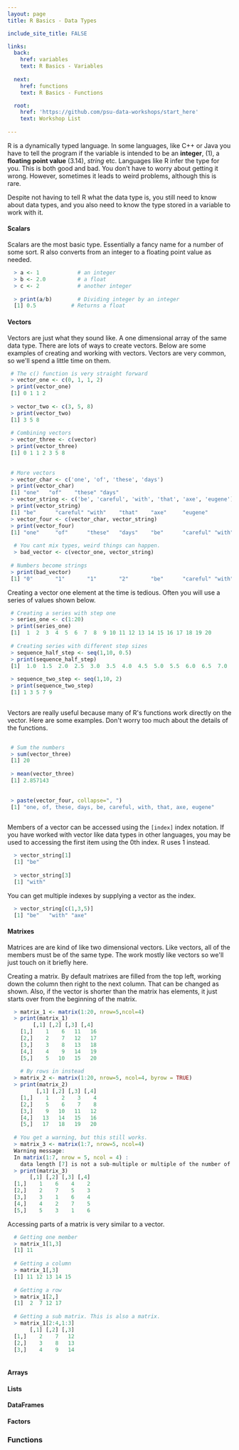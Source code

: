 ```yaml
---
layout: page
title: R Basics - Data Types

include_site_title: FALSE

links:
  back:
    href: variables
    text: R Basics - Variables
    
  next: 
    href: functions
    text: R Basics - Functions

  root:
    href: 'https://github.com/psu-data-workshops/start_here'
    text: Workshop List
    
---
```


R is a dynamically typed language. In some languages, like C++ or Java
you have to tell the program if the variable is intended to be an **integer**, 
(1), a **floating point value** (3.14), *string* etc. Languages like R 
infer the type for you. This is both good and bad. You don't have to worry 
about getting it wrong. However, sometimes it leads to weird problems, although
this is rare. 

Despite not having to tell R what the data type is, you still need to know
about data types, and you also need to know the type stored in a variable to
work with it. 

#### Scalars

Scalars are the most basic type. Essentially a fancy name for a number of 
some sort. R also converts from an integer to a floating point value as needed.

```R
  > a <- 1            # an integer
  > b <- 2.0          # a float
  > c <- 2            # another integer
  
  > print(a/b)        # Dividing integer by an integer
  [1] 0.5           # Returns a float
```

#### Vectors

Vectors are just what they sound like. A one dimensional array of the same data
type. There are lots of ways to create vectors. Below are some examples of 
creating and working with vectors. Vectors are very common, so we'll 
spend a little time on them.


```R
 # The c() function is very straight forward
 > vector_one <- c(0, 1, 1, 2)
 > print(vector_one)
 [1] 0 1 1 2
 
 > vector_two <- c(3, 5, 8)
 > print(vector_two)
 [1] 3 5 8
 
 # Combining vectors
 > vector_three <- c(vector)
 > print(vector_three)
 [1] 0 1 1 2 3 5 8
 
 
 # More vectors
 > vector_char <- c('one', 'of', 'these', 'days')
 > print(vector_char)
 [1] "one"   "of"    "these" "days" 
 > vector_string <- c('be', 'careful', 'with', 'that', 'axe', 'eugene')
 > print(vector_string)
 [1] "be"      "careful" "with"    "that"    "axe"     "eugene" 
 > vector_four <- c(vector_char, vector_string)
 > print(vector_four)
 [1] "one"     "of"      "these"   "days"    "be"      "careful" "with"    "that"    "axe"     "eugene" 
 
  # You cant mix types, weird things can happen.
  > bad_vector <- c(vector_one, vector_string)
 
 # Numbers become strings
 > print(bad_vector)
 [1] "0"       "1"       "1"       "2"       "be"      "careful" "with"    "that"    "axe"     "eugene" 
```

Creating a vector one element at the time is tedious. Often you will
use a series of values shown below.

```R
 # Creating a series with step one
 > series_one <- c(1:20)
 > print(series_one)
 [1]  1  2  3  4  5  6  7  8  9 10 11 12 13 14 15 16 17 18 19 20
 
 # Creating series with different step sizes
 > sequence_half_step <- seq(1,10, 0.5)
 > print(sequence_half_step)
 [1]  1.0  1.5  2.0  2.5  3.0  3.5  4.0  4.5  5.0  5.5  6.0  6.5  7.0  7.5  8.0  8.5  9.0  9.5 10.0
 
 > sequence_two_step <- seq(1,10, 2)
 > print(sequence_two_step)
 [1] 1 3 5 7 9
 
```

Vectors are really useful because many of R's functions work directly on
the vector. Here are some examples. Don't worry too much about the 
details of the functions.

```R
 
 # Sum the numbers
 > sum(vector_three)
 [1] 20
 
 > mean(vector_three)
 [1] 2.857143
 
 
 > paste(vector_four, collapse=", ")
 [1] "one, of, these, days, be, careful, with, that, axe, eugene"
 

```

Members of a vector can be accessed using the `[index]` index notation. If you have
worked with vector like data types in other languages, you may be used to 
accessing the first item using the 0th index. R uses 1 instead.

```R
  > vector_string[1]
  [1] "be"
  
  > vector_string[3]
  [1] "with"

```

You can get multiple indexes by supplying a vector as the index.

```R
  > vector_string[c(1,3,5)]
  [1] "be"   "with" "axe" 
```


#### Matrixes

Matrices are are kind of like two dimensional vectors. Like vectors, all
of the members must be of the same type. The work mostly like vectors
so we'll just touch on it briefly here.

Creating a matrix. By default matrixes are filled from the top left, working
down the column then right to the next column. That can be changed as shown.
Also, if the vector is shorter than the matrix has elements, it just starts
over from the beginning of the matrix.

```R
  > matrix_1 <- matrix(1:20, nrow=5,ncol=4)
  > print(matrix_1)
        [,1] [,2] [,3] [,4] 
    [1,]    1    6   11   16
    [2,]    2    7   12   17
    [3,]    3    8   13   18
    [4,]    4    9   14   19
    [5,]    5   10   15   20
    
    # By rows in instead
  > matrix_2 <- matrix(1:20, nrow=5, ncol=4, byrow = TRUE)
  > print(matrix_2)
         [,1] [,2] [,3] [,4]
    [1,]    1    2    3    4
    [2,]    5    6    7    8
    [3,]    9   10   11   12
    [4,]   13   14   15   16
    [5,]   17   18   19   20
    
  # You get a warning, but this still works.
  > matrix_3 <- matrix(1:7, nrow=5, ncol=4)
  Warning message:
  In matrix(1:7, nrow = 5, ncol = 4) :
    data length [7] is not a sub-multiple or multiple of the number of rows [5]
  > print(matrix_3)
       [,1] [,2] [,3] [,4]
  [1,]    1    6    4    2
  [2,]    2    7    5    3
  [3,]    3    1    6    4
  [4,]    4    2    7    5
  [5,]    5    3    1    6

```

Accessing parts of a matrix is very similar to a vector.

```R
  # Getting one member
  > matrix_1[1,3]
  [1] 11
  
  # Getting a column
  > matrix_1[,3]
  [1] 11 12 13 14 15
  
  # Getting a row
  > matrix_1[2,]
  [1]  2  7 12 17
  
  # Getting a sub matrix. This is also a matrix.
  > matrix_1[2:4,1:3]
       [,1] [,2] [,3]
  [1,]    2    7   12
  [2,]    3    8   13
  [3,]    4    9   14
  
```

#### Arrays

#### Lists

#### DataFrames

#### Factors

### Functions
